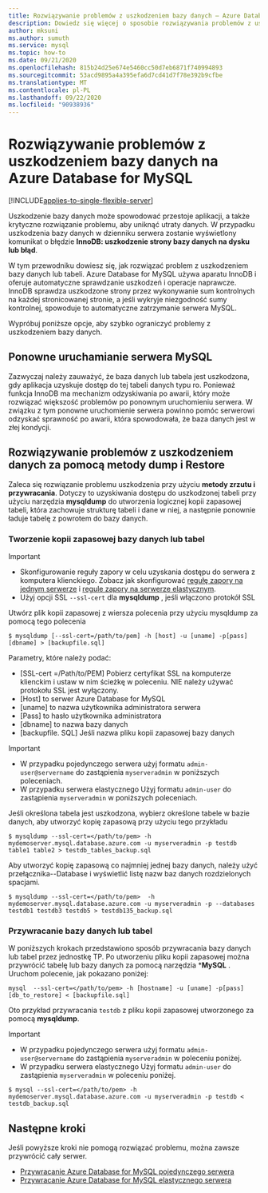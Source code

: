 ```yaml
---
title: Rozwiązywanie problemów z uszkodzeniem bazy danych — Azure Database for MySQL
description: Dowiedz się więcej o sposobie rozwiązywania problemów z uszkodzeniem bazy danych Azure Database for MySQL
author: mksuni
ms.author: sumuth
ms.service: mysql
ms.topic: how-to
ms.date: 09/21/2020
ms.openlocfilehash: 815b24d25e674e5460cc50d7eb6871f740994893
ms.sourcegitcommit: 53acd9895a4a395efa6d7cd41d7f78e392b9cfbe
ms.translationtype: MT
ms.contentlocale: pl-PL
ms.lasthandoff: 09/22/2020
ms.locfileid: "90938936"
---
```

# <a name="troubleshoot-database-corruption-on-azure-database-for-mysql"></a>Rozwiązywanie problemów z uszkodzeniem bazy danych na Azure Database for MySQL
[!INCLUDE[applies-to-single-flexible-server](includes/applies-to-single-flexible-server.md)]

Uszkodzenie bazy danych może spowodować przestoje aplikacji, a także krytyczne rozwiązanie problemu, aby uniknąć utraty danych. W przypadku uszkodzenia bazy danych w dzienniku serwera zostanie wyświetlony komunikat o błędzie **InnoDB: uszkodzenie strony bazy danych na dysku lub błąd**.

W tym przewodniku dowiesz się, jak rozwiązać problem z uszkodzeniem bazy danych lub tabeli. Azure Database for MySQL używa aparatu InnoDB i oferuje automatyczne sprawdzanie uszkodzeń i operacje naprawcze. InnoDB sprawdza uszkodzone strony przez wykonywanie sum kontrolnych na każdej stronicowanej stronie, a jeśli wykryje niezgodność sumy kontrolnej, spowoduje to automatyczne zatrzymanie serwera MySQL.

Wypróbuj poniższe opcje, aby szybko ograniczyć problemy z uszkodzeniem bazy danych.

## <a name="restart-your-mysql-server"></a>Ponowne uruchamianie serwera MySQL

Zazwyczaj należy zauważyć, że baza danych lub tabela jest uszkodzona, gdy aplikacja uzyskuje dostęp do tej tabeli danych typu ro. Ponieważ funkcja InnoDB ma mechanizm odzyskiwania po awarii, który może rozwiązać większość problemów po ponownym uruchomieniu serwera. W związku z tym ponowne uruchomienie serwera powinno pomóc serwerowi odzyskać sprawność po awarii, która spowodowała, że baza danych jest w złej kondycji.

##  <a name="resolve-data-corruption-with-dump-and-restore-method"></a>Rozwiązywanie problemów z uszkodzeniem danych za pomocą metody dump i Restore

Zaleca się rozwiązanie problemu uszkodzenia przy użyciu **metody zrzutu i przywracania**. Dotyczy to uzyskiwania dostępu do uszkodzonej tabeli przy użyciu narzędzia **mysqldump** do utworzenia logicznej kopii zapasowej tabeli, która zachowuje strukturę tabeli i dane w niej, a następnie ponownie ładuje tabelę z powrotem do bazy danych.

### <a name="backup-your-database-or-tables"></a>Tworzenie kopii zapasowej bazy danych lub tabel

> [!Important]
> - Skonfigurowanie reguły zapory w celu uzyskania dostępu do serwera z komputera klienckiego. Zobacz jak skonfigurować [regułę zapory na jednym serwerze](howto-manage-firewall-using-portal.md) i [regule zapory na serwerze elastycznym](flexible-server/how-to-connect-tls-ssl.md).
> - Użyj opcji SSL ```--ssl-cert``` dla **mysqldump** , jeśli włączono protokół SSL

Utwórz plik kopii zapasowej z wiersza polecenia przy użyciu mysqldump za pomocą tego polecenia

```
$ mysqldump [--ssl-cert=/path/to/pem] -h [host] -u [uname] -p[pass] [dbname] > [backupfile.sql]
```

Parametry, które należy podać:
- [SSL-cert =/Path/to/PEM] Pobierz certyfikat SSL na komputerze klienckim i ustaw w nim ścieżkę w poleceniu. NIE należy używać protokołu SSL jest wyłączony.
- [Host] to serwer Azure Database for MySQL
- [uname] to nazwa użytkownika administratora serwera
- [Pass] to hasło użytkownika administratora
- [dbname] to nazwa bazy danych
- [backupfile. SQL] Jeśli nazwa pliku kopii zapasowej bazy danych

> [!Important]
> - W przypadku pojedynczego serwera użyj formatu ```admin-user@servername``` do zastąpienia ```myserveradmin``` w poniższych poleceniach.
> - W przypadku serwera elastycznego Użyj formatu ```admin-user``` do zastąpienia ```myserveradmin``` w poniższych poleceniach.

Jeśli określona tabela jest uszkodzona, wybierz określone tabele w bazie danych, aby utworzyć kopię zapasową przy użyciu tego przykładu
```
$ mysqldump --ssl-cert=</path/to/pem> -h mydemoserver.mysql.database.azure.com -u myserveradmin -p testdb table1 table2 > testdb_tables_backup.sql
```

Aby utworzyć kopię zapasową co najmniej jednej bazy danych, należy użyć przełącznika--Database i wyświetlić listę nazw baz danych rozdzielonych spacjami.

```
$ mysqldump --ssl-cert=</path/to/pem>  -h mydemoserver.mysql.database.azure.com -u myserveradmin -p --databases testdb1 testdb3 testdb5 > testdb135_backup.sql
```

###  <a name="restore-your-database-or-tables"></a>Przywracanie bazy danych lub tabel

W poniższych krokach przedstawiono sposób przywracania bazy danych lub tabel przez jednostkę TP. Po utworzeniu pliku kopii zapasowej można przywrócić tabelę lub bazy danych za pomocą narzędzia ***MySQL** . Uruchom polecenie, jak pokazano poniżej:

```
mysql  --ssl-cert=</path/to/pem> -h [hostname] -u [uname] -p[pass] [db_to_restore] < [backupfile.sql]
```
Oto przykład przywracania ```testdb``` z pliku kopii zapasowej utworzonego za pomocą **mysqldump**. 

> [!Important]
> - W przypadku pojedynczego serwera użyj formatu ```admin-user@servername``` do zastąpienia ```myserveradmin``` w poleceniu poniżej.
> - W przypadku serwera elastycznego Użyj formatu ```admin-user``` do zastąpienia ```myserveradmin``` w poleceniu poniżej. 

```
$ mysql --ssl-cert=</path/to/pem> -h mydemoserver.mysql.database.azure.com -u myserveradmin -p testdb < testdb_backup.sql
```

## <a name="next-steps"></a>Następne kroki
Jeśli powyższe kroki nie pomogą rozwiązać problemu, można zawsze przywrócić cały serwer.
- [Przywracanie Azure Database for MySQL pojedynczego serwera](howto-restore-server-portal.md)
- [Przywracanie Azure Database for MySQL elastycznego serwera](flexible-server/how-to-restore-server-portal.md)



